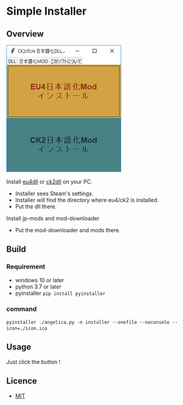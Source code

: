 # Simple Installer

## Overview
![run](resource/image.png)

Install [eu4dll](https://github.com/matanki-saito/EU4dll) or [ck2dll](https://github.com/matanki-saito/CK2dll) on your PC.
 - Installer sees Steam's settings.
 - Installer will find the directory where eu4/ck2 is installed.
 - Put the dll there.

Install jp-mods and mod-downloader
 - Put the mod-downloader and mods there.

## Build
### Requirement
 - windows 10 or later
 - python 3.7 or later
 - pyinstaller ```pip install pyinstaller```
### command

```
pyinstaller ./angelica.py -n installer --onefile --noconsole --icon=./icon.ico
```

## Usage
 Just click the button !
 
## Licence
 - [MIT](https://github.com/tcnksm/tool/blob/master/LICENCE)

